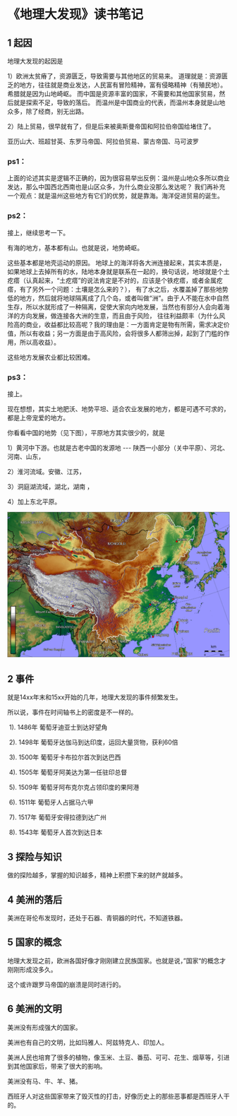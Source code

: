 # 《地理大发现》读书笔记

## 1 起因

地理大发现的起因是

1）欧洲太贫瘠了，资源匮乏，导致需要与其他地区的贸易来。
道理就是：资源匮乏的地方，往往就是商业发达，人民富有冒险精神，富有侵略精神（有殖民地）。
希腊就是因为山地崎岖。
而中国是资源丰富的国家，不需要和其他国家贸易，然后就是探索不足，导致的落后。
而温州是中国商业的代表，而温州本身就是山地众多，除了经商，别无出路。

2）陆上贸易，很早就有了，但是后来被奥斯曼帝国和阿拉伯帝国给堵住了。

亚历山大、班超甘英、东罗马帝国、阿拉伯贸易、蒙古帝国、马可波罗

### ps1：
上面的论述其实是逻辑不正确的，因为很容易举出反例：温州是山地众多所以商业发达，那么中国西北西南也是山区众多，为什么商业没那么发达呢？
我们再补充一个观点：就是温州这些地方有它们的优势，就是靠海。海洋促进贸易的诞生。



### ps2：

接上，继续思考一下。

有海的地方，基本都有山。也就是说，地势崎岖。

这些基本都是地壳运动的原因。
地球上的海洋将各大洲连接起来，其实本质是，如果地球上去掉所有的水，陆地本身就是联系在一起的，换句话说，地球就是个土疙瘩（认真起来，“土疙瘩”的说法肯定是不对的，应该是个铁疙瘩，或者金属疙瘩，有了另外一个问题：土壤是怎么来的？），
有了水之后，水覆盖掉了那些地势低的地方，然后就将地球隔离成了几个岛，或者叫做“洲”。由于人不能在水中自然生存，所以水就形成了一种隔离，促使大家向内地发展，当然也有部分人会向着海洋的方向发展，做连接各大洲的生意，而且由于风险，
往往利益颇丰（为什么风险高的商业，收益都比较高呢？我的理由是：一方面肯定是物有所需，需求决定价值，所以有收益；另一方面是由于高风险，会将很多人都筛出掉，起到了门槛的作用，所以高收益）。

这些地方发展农业都比较困难。



### ps3：
接上。

现在想想，其实土地肥沃、地势平坦、适合农业发展的地方，都是可遇不可求的，都是上帝宠爱的地方。

你看看中国的地势（见下图），平原地方其实很少的，就是

1）黄河中下游。也就是古老中国的发源地 --- 陕西一小部分（关中平原）、河北、河南、山东，

2）淮河流域。安徽、江苏，

3）洞庭湖流域，湖北，湖南 ，

4）加上东北平原。

![中国地势图](./china_geo.jpg)





## 2 事件

就是14xx年末和15xx开始的几年，地理大发现的事件频繁发生。

所以说，事件在时间轴书上的密度是不一样的。

​	1). 1486年 葡萄牙迪亚士到达好望角

​	2). 1498年 葡萄牙达伽马到达印度，运回大量货物，获利60倍

​	3). 1500年 葡萄牙卡布拉尔首次到达巴西

​	4). 1505年 葡萄牙阿美达为第一任驻印总督

​	5). 1509年 葡萄牙阿布克尔克占领印度的果阿港

​	6). 1511年 葡萄牙人占据马六甲

​	7). 1517年 葡萄牙安得拉德到达广州

​	8). 1543年 葡萄牙人首次到达日本



## 3 探险与知识

做的探险越多，掌握的知识越多，精神上积攒下来的财产就越多。



## 4 美洲的落后

美洲在哥伦布发现时，还处于石器、青铜器的时代，不知道铁器。



## 5 国家的概念

地理大发现之前，欧洲各国好像才刚刚建立民族国家。也就是说，”国家“的概念才刚刚形成没多久。

这个或许跟罗马帝国的崩溃是同时进行的。



## 6 美洲的文明

美洲没有形成强大的国家。

美洲也有自己的文明，比如玛雅人、阿兹特克人、印加人。

美洲人民也培育了很多的植物，像玉米、土豆、番茄、可可、花生、烟草等，引进到其他国家后，带来了很大的影响。

美洲没有马、牛、羊、猪。

西班牙人对这些国家带来了毁灭性的打击，好像历史上的那些恶事都是西班牙人干的。